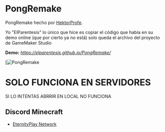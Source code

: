 # PongRemake
PongRemake hecho por [HektorProfe](https://hektorprofe.net).

Yo "ElParentesis" lo único que hice es copiar el código que había en su demo online (que por cierto ya no está) solo queda el archivo del proyecto de GameMaker Studio

**Demo:**
_https://elparentesis.github.io/PongRemake/_

[![PongRemake](https://i.imgur.com/Um8KcPm.png)

# SOLO FUNCIONA EN SERVIDORES
SI LO INTENTAS ABRRIR EN LOCAL NO FUNCIONA

## Discord Minecraft
  - [EternityPlay Network](http://eternityplay.com/discord)
  

